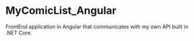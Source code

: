 # MyComicList_Angular
FrontEnd application in Angular that communicates with my own API built in .NET Core.
